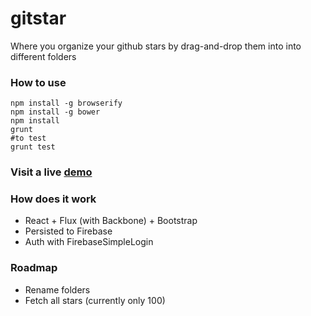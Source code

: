 gitstar
=======

Where you organize your github stars by drag-and-drop them into into different folders 

### How to use
```
npm install -g browserify
npm install -g bower
npm install
grunt
#to test
grunt test
```

### Visit a live [demo](http://shaohua.github.io/gitstar/)

### How does it work
- React + Flux (with Backbone) + Bootstrap
- Persisted to Firebase
- Auth with FirebaseSimpleLogin

### Roadmap
- Rename folders
- Fetch all stars (currently only 100)

